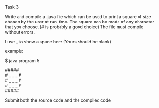 Task 3

Write and compile a .java file which can be used to print a square of size chosen by the user at run-time.
The square can be made of any character that you choose. (# is probably a good choice)
The file must compile without errors.

I use _ to show a space here (Yours should be blank)

example:

$ java program 5

\#\#\#\#\#  
\# \_ \_ \_ \#  
\# \_ \_ \_ \#  
\# \_ \_ \_ \#  
\#\#\#\#\#  

Submit both the source code and the compiled code

